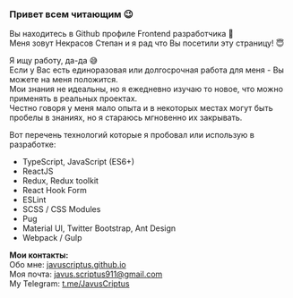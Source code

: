 ### Привет всем читающим 😉  
Вы находитесь в Github профиле Frontend разработчика 👋  
Меня зовут Некрасов Степан и я рад что Вы посетили эту страницу! 😇  

Я ищу работу, да-да 😅  
Если у Вас есть единоразовая или долгосрочная работа для меня - Вы можете на меня положится.  
Мои знания не идеальны, но я ежедневно изучаю то новое, что можно применять в реальных проектах.  
Честно говоря у меня мало опыта и в некоторых местах могут быть пробелы в знаниях, но я стараюсь мгновенно их закрывать.  

Вот перечень технологий которые я пробовал или использую в разработке:
* TypeScript, JavaScript (ES6+)
* ReactJS
* Redux, Redux toolkit
* React Hook Form
* ESLint
* SCSS / CSS Modules
* Pug
* Material UI, Twitter Bootstrap, Ant Design
* Webpack / Gulp

**Мои контакты:**  
Обо мне: [javuscriptus.github.io](https://javuscriptus.github.io/)  
Моя почта: [javus.scriptus911@gmail.com](email://javus.scriptus911@gmail.com)  
My Telegram: [t.me/JavusCriptus](https://t.me/JavusCriptus)  
